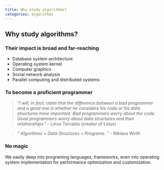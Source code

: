 ```yaml
---
title: Why study algorithms?
categories: algorithms
---
```


## Why study algorithms?

### Their impact is broad and far-reaching

- Database system architecture
- Operating system kernel
- Computer graphics
- Social network analysis
- Parallel computing and distributed systems

###  To become a proficient programmer

> _\"I will, in fact, claim that the difference between a bad programmer and a good one is whether he considers his code or his data structures more important._
> _Bad programmers worry about the code. Good programmers worry about data structures and their relationships.\"_ - Linus Torvalds (creator of Linux)


> _\" Algorithms + Data Structures = Programs. \"_ - Niklaus Wirth


### No magic

We easily deep into programing languages, frameworks, even into operating system implementation for performance optimization and customization.
